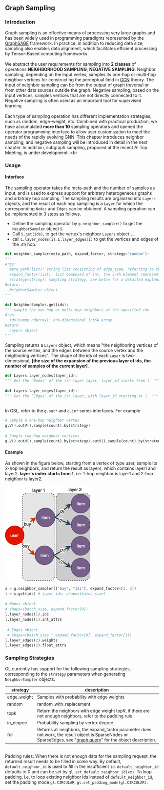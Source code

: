 ## Graph Sampling

### Introduction
Graph sampling is an effective means of processing very large graphs and has been widely used in programming paradigms represented by the [GraphSAGE](https://arxiv.org/abs/1706.02216) framework. In practice, in addition to reducing data size, sampling also enables data alignment, which facilitates efficient processing by Tensor-Based computing frameworks. <br />
<br />We abstract the user requirements for sampling into **2 classes** of operations:**NEIGHBORHOOD SAMPLING**, **NEGATIVE SAMPLING**. Neighbor sampling, depending on the input vertex, samples its one-hop or multi-hop neighbor vertices for constructing the perceptual field in [GCN](https://arxiv.org/abs/1609.02907) theory. The input of neighbor sampling can be from the output of graph traversal or from other data sources outside the graph. Negative sampling, based on the input vertices, samples vertices that are not directly connected to it. Negative sampling is often used as an important tool for supervised learning. <br />
<br />Each type of sampling operation has different implementation strategies, such as random, edge-weight, etc. Combined with practical production, we have accumulated **more than 10** sampling operators and opened the operator programming interface to allow user customization to meet the needs of the rapidly evolving GNN. This chapter introduces neighbor sampling, and negative sampling will be introduced in detail in the next chapter. In addition, subgraph sampling, proposed at the recent AI Top Meeting, is under development. <br

### Usage

#### Interface
The sampling operator takes the meta-path and the number of samples as input, and is used to express support for arbitrary heterogeneous graphs and arbitrary hop sampling. The sampling results are organized into `Layers` objects, and the result of each hop sampling is a `Layer` for which the corresponding `Nodes` and `Edges` can be obtained. A sampling operation can be implemented in 3 steps as follows.

- Define the sampling operator by `g.neighbor_sampler()` to get the `NeighborSampler` object `S`.
- Call `S.get(ids)`, to get the vertex's neighbor `Layers` object `L`.
- call `L.layer_nodes(i)`, `L.layer_edges(i)` to get the vertices and edges of the `i`th hop.



```python
def neighbor_sampler(meta_path, expand_factor, strategy="random"):
"""
Args:
  meta_path(list): string list consisting of edge_type, referring to the path sampled by the neighbor;
  expand_factor(list): list composed of int, the i-th element represents the number of neighbors sampled in the i-th hop; length must be the same as meta_path
  strategy(string): sampling strategy, see below for a detailed explanation
Return:
  NeighborSampler object
"""
```

```python
def NeighborSampler.get(ids):
""" sample the one-hop or multi-hop neighbors of the specified ids
Args:
  ids(numpy.ndarray): one-dimensional int64 array
Return:
  Layers object
"""
```

Sampling returns a `Layers` object, which means "the neighboring vertices of the source vertex, and the edges between the source vertex and the neighboring vertices". The shape of the ids of each `Layer` is two-dimensional, **[the size of the expansion of the previous layer of ids, the number of samples of the current layer]**.

```python
def Layers.layer_nodes(layer_id):
""" Get the `Nodes` of the ith layer layer, layer_id starts from 1. """
    
def Layers.layer_edges(layer_id):
""" Get the `Edges` of the ith layer, with layer_id starting at 1. """
```

<br />In GSL, refer to the `g.out*` and `g.in*` series interfaces. For example

```python
# Sample a one-hop neighbor vertex
g.V().outV().sample(count).by(strategy)

# Sample two-hop neighbor vertices
g.V().outV().sample(count).by(strategy).outV().sample(count).by(strategy)
```

#### Example
As shown in the figure below, starting from a vertex of type user, sample its 2-hop neighbors, and return the result as layers, which contains layer1 and layer2. **layer's index starts from 1**, i.e. 1-hop neighbor is layer1 and 2-hop neighbor is layer2.

![2-hop-sampling](../../../images/2-hop-sampling.png)

```python
s = g.neighbor_sampler(["buy", "i2i"], expand_factor=[2, 2])
l = s.get(ids) # input ids: shape=(batch_size)

# Nodes object
# shape=(batch_size, expand_factor[0])
l.layer_nodes(1).ids
l.layer_nodes(1).int_attrs

 # Edges object
 # shape=(batch_size * expand_factor[0], expand_factor[1])
l.layer_edges(2).weights
l.layer_edges(2).float_attrs
```

### Sampling Strategies
GL currently has support for the following sampling strategies, corresponding to the `strategy` parameters when generating `NeighborSampler` objects.

| **strategy** | **description** |
| --- | --- |
| edge_weight | Samples with probability with edge weights |
| random | random_with_replacement |
| topk | Return the neighbors with edge weight topK, if there are not enough neighbors, refer to the padding rule.
| in_degree | Probability sampling by vertex degree.
| full | Returns all neighbors, the expand_factor parameter does not work, the result object is SparseNodes or SparseEdges, see "[graph query](graph_query_en.md)" for the object description.


<br />Padding rules: When there is not enough data for the sampling request, the returned result needs to be filled in some way. By default, `default_neighbor_id` is used to fill in the insufficient `id`. `default_neighbor_id` defaults to 0 and can be set by `gl.set_default_neighbor_id(xx)`. To loop padding, i.e. to loop existing neighbor ids instead of `default_neighbor_id`, set the padding mode `gl.CIRCULAR`, `gl.set_padding_mode(gl.CIRCULAR)`.
